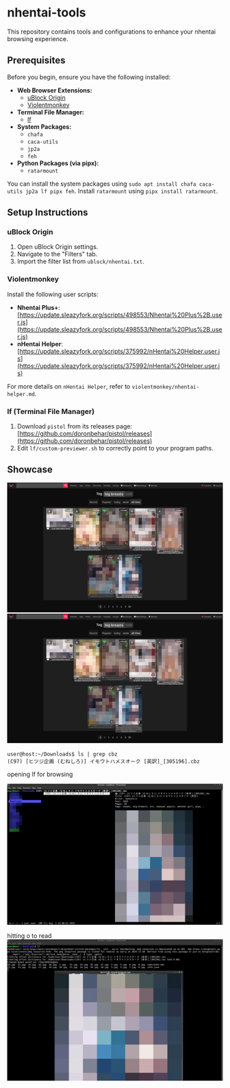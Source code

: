 # nhentai-tools

This repository contains tools and configurations to enhance your nhentai browsing experience.

## Prerequisites

Before you begin, ensure you have the following installed:

*   **Web Browser Extensions:**
    *   [uBlock Origin](https://addons.mozilla.org/en-US/firefox/addon/ublock-origin/)
    *   [Violentmonkey](https://addons.mozilla.org/en-US/firefox/addon/violentmonkey/)
*   **Terminal File Manager:**
    *   [lf](https://github.com/gokcehan/lf)
*   **System Packages:**
    *   `chafa`
    *   `caca-utils`
    *   `jp2a`
    *   `feh`
*   **Python Packages (via pipx):**
    *   `ratarmount`

You can install the system packages using `sudo apt install chafa caca-utils jp2a lf pipx feh`.
Install `ratarmount` using `pipx install ratarmount`.

## Setup Instructions

### uBlock Origin

1.  Open uBlock Origin settings.
2.  Navigate to the "Filters" tab.
3.  Import the filter list from `ublock/nhentai.txt`.

### Violentmonkey

Install the following user scripts:

*   **Nhentai Plus+**: [https://update.sleazyfork.org/scripts/498553/Nhentai%20Plus%2B.user.js](https://update.sleazyfork.org/scripts/498553/Nhentai%20Plus%2B.user.js)
*   **nHentai Helper**: [https://update.sleazyfork.org/scripts/375992/nHentai%20Helper.user.js](https://update.sleazyfork.org/scripts/375992/nHentai%20Helper.user.js)

For more details on `nHentai Helper`, refer to `violentmonkey/nhentai-helper.md`.

### lf (Terminal File Manager)

1.  Download `pistol` from its releases page: [https://github.com/doronbehar/pistol/releases](https://github.com/doronbehar/pistol/releases)
2.  Edit `lf/custom-previewer.sh` to correctly point to your program paths.

## Showcase
![Preview 1](preview.png)
![Preview 2](preview2.png)

```
user@host:~/Downloads$ ls | grep cbz
(C97) [ヒツジ企画 (むねしろ)] イモウトハメスオーク [英訳]_[305196].cbz
```

opening lf for browsing

![lf Preview](lf-preview.png)

hitting o to read
![Reader Preview](reader.png)
